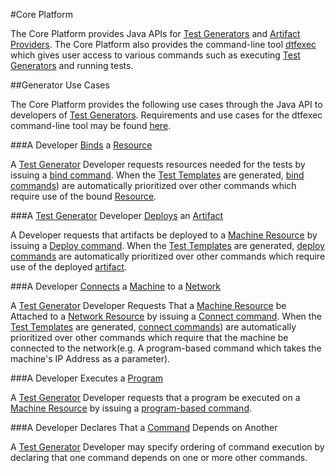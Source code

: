#Core Platform

The Core Platform provides Java APIs for [Test Generators](test_generators.md) and [Artifact Providers](artifacts.md#artifact-providers). 
The Core Platform also provides the command-line tool [dtfexec](dtfexec.md) which gives user access to various commands such as 
executing [Test Generators](test_generators.md) and running tests.

##Generator Use Cases

The Core Platform provides the following use cases through the Java API to developers of [Test Generators](test_generators.md). 
Requirements and use cases for the dtfexec command-line tool may be found [here](dtfexec.md).

###A Developer [Binds](template_commands.md) a [Resource](resources.md)

A [Test Generator](test_generators.md) Developer requests resources needed for the tests by issuing a 
[bind command](template_commands.md). When the [Test Templates](templates.md) are generated, [bind commands](template_commands.md)) 
are automatically prioritized over other commands which require use of the bound [Resource](resources.md).

###A [Test Generator](test_generators.md) Developer [Deploys](template_commands.md) an [Artifact](artifacts.md)

A Developer requests that artifacts be deployed to a [Machine Resource](resources.md) by issuing a 
[Deploy command](template_commands.md). When the [Test Templates](templates.md) are generated, 
[deploy commands](template_commands.md) are automatically prioritized over other commands which require use of the 
deployed [artifact](artifacts.md).

###A Developer [Connects](template_commands.md) a [Machine](resources.md) to a [Network](resources.md)

A [Test Generator](test_generators.md) Developer Requests That a [Machine Resource](resources.md) be Attached to a 
[Network Resource](resources.md) by issuing a [Connect command](template_commands.md). When the [Test Templates](templates.md) are 
generated, [connect commands](template_commands.md)) are automatically prioritized over other commands which require that the machine
be connected to the network(e.g. A program-based command which takes the machine's IP Address as a parameter).

###A Developer Executes a [Program](template_commands.md)

A [Test Generator](test_generators.md) Developer requests that a program be executed on a [Machine Resource](resources.md) by
issuing a [program-based command](template_commands.md).

###A Developer Declares That a [Command](template_commands.md) Depends on Another

A [Test Generator](test_generators.md) Developer may specify ordering of command execution by declaring that one command depends on 
one or more other commands.



